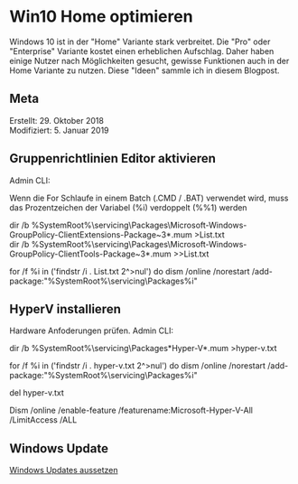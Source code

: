 # Win10 Home optimieren

Windows 10 ist in der "Home" Variante stark verbreitet. Die "Pro" oder "Enterprise" Variante kostet einen erheblichen Aufschlag. Daher haben einige Nutzer nach Möglichkeiten gesucht, gewisse Funktionen auch in der Home Variante zu nutzen. Diese "Ideen" sammle ich in diesem Blogpost.  

## Meta

Erstellt:		29. Oktober 2018  
Modifiziert:	5. Januar 2019  

## Gruppenrichtlinien Editor aktivieren

Admin CLI:  

Wenn die For Schlaufe in einem Batch (.CMD / .BAT) verwendet wird, muss das Prozentzeichen der Variabel (%i) verdoppelt (%%1) werden

dir /b %SystemRoot%\servicing\Packages\Microsoft-Windows-GroupPolicy-ClientExtensions-Package~3*.mum >List.txt  
dir /b %SystemRoot%\servicing\Packages\Microsoft-Windows-GroupPolicy-ClientTools-Package~3*.mum >>List.txt  
  
for /f %i in ('findstr /i . List.txt 2^>nul') do dism /online /norestart /add-package:"%SystemRoot%\servicing\Packages\%i"  

## HyperV installieren

Hardware Anfoderungen prüfen. Admin CLI:  
  
dir /b %SystemRoot%\servicing\Packages\*Hyper-V*.mum >hyper-v.txt  
  
for /f %i in ('findstr /i . hyper-v.txt 2^>nul') do dism /online /norestart /add-package:"%SystemRoot%\servicing\Packages\%i"  
  
del hyper-v.txt  
  
Dism /online /enable-feature /featurename:Microsoft-Hyper-V-All /LimitAccess /ALL  

## Windows Update

[Windows Updates aussetzen](https://windowsunited.de/windows-10-updates-aussetzen/)

